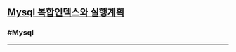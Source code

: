 ## [Mysql 복합인덱스와 실행계획](https://github.com/junbae2/documents/blob/master/documents/1/%5BMysql%5D%EB%B3%B5%ED%95%A9%EC%9D%B8%EB%8D%B1%EC%8A%A4%EC%99%80%EC%8B%A4%ED%96%89%EA%B3%84%ED%9A%8D.md)
### #Mysql
---
